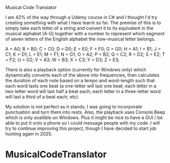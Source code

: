 Musical Code Translator

I am 42% of the way through a Udemy course in C# and I thought I'd try creating something with what I have learnt so far. The premise of this is to simply take each letter of a string and convert it to its equivalent in the musical alphabet (A-G) together with a number to represent which segment of seven letters of the English alphabet the now-musical letter belongs.

A = A0;
B = B0;
C = C0;
D = D0;
E = E0;
F = F0;
G = G0;
H = A1;
I = B1;
J = C1;
K = D1;
L = E1;
M = F1;
N = G1;
O = A2;
P = B2;
Q = C2;
R = D2;
S = E2;
T = F2;
U = G2;
V = A3;
W = B3;
X = C3;
Y = D3;
Z = E3;

There is also a playback option (currently for Windows only) which dynamically converts each of the above into frequencies, then calculates the duration of each note based on a tempo and word-length such that each word lasts one beat (a one-letter will last one beat; each letter in a two-letter word will last half a beat each; each letter in a three-letter word will last a third of a beat each; etc).

My solution is not perfect as it stands; I was going to incorporate punctuation and turn them into rests. Also, the playback uses Console.Beep which is only availible on Windows. Plus it might be nice to have a GUI / be able to put it onto a phone so I could message people with my code. I will try to continue improving this project, though I have decided to start job hunting again in 2025.
# MusicalCodeTranslator
